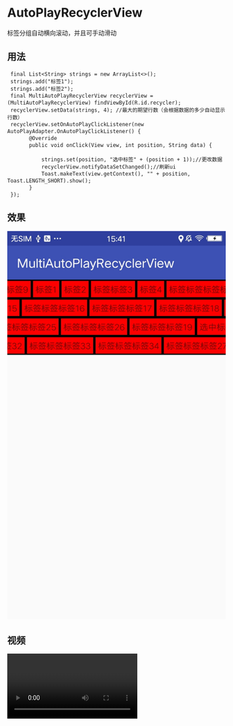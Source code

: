 # AutoPlayRecyclerView
标签分组自动横向滚动，并且可手动滑动

## 用法
```
 final List<String> strings = new ArrayList<>();
 strings.add("标签1");
 strings.add("标签2");
 final MultiAutoPlayRecyclerView recyclerView = (MultiAutoPlayRecyclerView) findViewById(R.id.recycler);
 recyclerView.setData(strings, 4); //最大的期望行数（会根据数据的多少自动显示行数）
 recyclerView.setOnAutoPlayClickListener(new AutoPlayAdapter.OnAutoPlayClickListener() {
       @Override
       public void onClick(View view, int position, String data) {

           strings.set(position, "选中标签" + (position + 1));//更改数据
           recyclerView.notifyDataSetChanged();//刷新ui
           Toast.makeText(view.getContext(), "" + position, Toast.LENGTH_SHORT).show();
       }
 });
```

## 效果
![图片效果](/temp/photo.jpg "图片效果")

## 视频
![Alt text](/temp/video.mp4)
